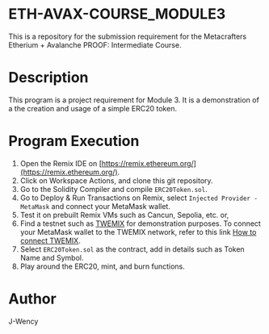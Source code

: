 # ETH-AVAX-COURSE_MODULE3
This is a repository for the submission requirement for the Metacrafters Etherium + Avalanche PROOF: Intermediate Course.

# Description
This program is a project requirement for Module 3. It is a demonstration of a the creation and usage of a simple ERC20 token.

# Program Execution
1. Open the Remix IDE on [https://remix.ethereum.org/](https://remix.ethereum.org/).
2. Click on Workspace Actions, and clone this git repository.
3. Go to the Solidity Compiler and compile `ERC20Token.sol`.
4. Go to Deploy & Run Transactions on Remix, select `Injected Provider - MetaMask` and connect your MetaMask wallet.
5. Test it on prebuilt Remix VMs such as Cancun, Sepolia, etc. or,
6. Find a testnet such as [TWEMIX](https://wallet.test.wemix.com/faucet) for demonstration purposes. To connect your MetaMask wallet to the TWEMIX network, refer to this link [How to connect TWEMIX](https://docs.wemix.com/v/en/quick-start/account/use-metamask).
7. Select `ERC20Token.sol` as the contract, add in details such as Token Name and Symbol.
8. Play around the ERC20, mint, and burn functions.

# Author
J-Wency

